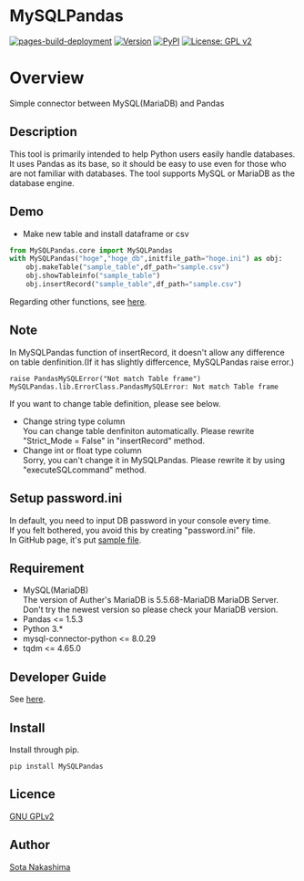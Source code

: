 MySQLPandas
============
[![pages-build-deployment](https://github.com/Sota-Nakashima/MySQLPandas/actions/workflows/pages/pages-build-deployment/badge.svg)](https://github.com/Sota-Nakashima/MySQLPandas/actions/workflows/pages/pages-build-deployment)
[![Version](https://img.shields.io/badge/stable-main-gree)](https://github.com/Sota-Nakashima/MySQLPandas)
[![PyPI](https://img.shields.io/badge/PyPI-0.0.18-blue)](https://pypi.org/project/MySQLPandas/)
[![License: GPL v2](https://img.shields.io/badge/License-GPL_v2-blue.svg)](https://github.com/Sota-Nakashima/MySQLPandas/blob/main/LICENCE)
#  Overview
Simple connector between MySQL(MariaDB) and Pandas

## Description
This tool is primarily intended to help Python users easily handle databases.
It uses Pandas as its base, so it should be easy to use even for those who are not familiar with databases.
The tool supports MySQL or MariaDB as the database engine.
## Demo
* Make new table and install dataframe or csv
```python:tutoring.py
from MySQLPandas.core import MySQLPandas
with MySQLPandas("hoge","hoge_db",initfile_path="hoge.ini") as obj:
    obj.makeTable("sample_table",df_path="sample.csv")
    obj.showTableinfo("sample_table")
    obj.insertRecord("sample_table",df_path="sample.csv")
```

Regarding other functions, see [here](https://sota-nakashima.github.io/MySQLPandas/MySQLPandas.html).

## Note
In MySQLPandas function of insertRecord, it doesn't allow any difference on table denfinition.(If it has slightly differcence, MySQLPandas raise error.)  
```
raise PandasMySQLError("Not match Table frame")
MySQLPandas.lib.ErrorClass.PandasMySQLError: Not match Table frame
```
If you want to change table definition, please see below.  
* Change string type column  
  You can change table denfiniton automatically. Please rewrite  "Strict_Mode = False" in "insertRecord" method.
* Change int or float type column  
  Sorry, you can't change it in MySQLPandas. Please rewrite it by using "executeSQLcommand" method. 

## Setup password.ini
In default, you need to input DB password in your console every time.  
If you felt bothered, you avoid this by creating "password.ini" file.  
In GitHub page, it's put [sample file](https://github.com/Sota-Nakashima/MySQLPandas/blob/main/password_sample.ini).
## Requirement
* MySQL(MariaDB)  
The version of Auther's MariaDB is 5.5.68-MariaDB MariaDB Server.  
Don't try the newest version so please check your MariaDB version.
* Pandas <= 1.5.3
* Python 3.*
* mysql-connector-python <= 8.0.29
* tqdm <= 4.65.0

## Developer Guide
See [here](https://sota-nakashima.github.io/MySQLPandas/).
## Install
Install through pip.
```
pip install MySQLPandas
```

## Licence

[GNU GPLv2](https://github.com/Sota-Nakashima/MySQLPandas/blob/main/LICENSE)

## Author

[Sota Nakashima](https://github.com/Sota-Nakashima)
